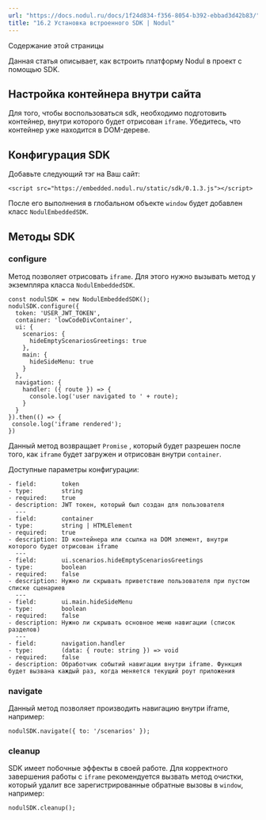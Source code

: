 ```yaml
---
url: "https://docs.nodul.ru/docs/1f24d834-f356-8054-b392-ebbad3d42b83/"
title: "16.2 Установка встроенного SDK | Nodul"
---
```


Содержание этой страницы

Данная статья описывает, как встроить платформу Nodul в проект с помощью SDK.

## Настройка контейнера внутри сайта [​](https://docs.nodul.ru/docs/1f24d834-f356-8054-b392-ebbad3d42b83/\#%D0%BD%D0%B0%D1%81%D1%82%D1%80%D0%BE%D0%B9%D0%BA%D0%B0-%D0%BA%D0%BE%D0%BD%D1%82%D0%B5%D0%B9%D0%BD%D0%B5%D1%80%D0%B0-%D0%B2%D0%BD%D1%83%D1%82%D1%80%D0%B8-%D1%81%D0%B0%D0%B9%D1%82%D0%B0 "Прямая ссылка на Настройка контейнера внутри сайта")

Для того, чтобы воспользоваться sdk, необходимо подготовить контейнер, внутри которого будет отрисован `iframe`. Убедитесь, что контейнер уже находится в DOM-дереве.

## Конфигурация SDK [​](https://docs.nodul.ru/docs/1f24d834-f356-8054-b392-ebbad3d42b83/\#%D0%BA%D0%BE%D0%BD%D1%84%D0%B8%D0%B3%D1%83%D1%80%D0%B0%D1%86%D0%B8%D1%8F-sdk "Прямая ссылка на Конфигурация SDK")

Добавьте следующий тэг на Ваш сайт:

```codeBlockLines_e6Vv
<script src="https://embedded.nodul.ru/static/sdk/0.1.3.js"></script>

```

После его выполнения в глобальном объекте `window` будет добавлен класс `NodulEmbeddedSDK`.

## Методы SDK [​](https://docs.nodul.ru/docs/1f24d834-f356-8054-b392-ebbad3d42b83/\#%D0%BC%D0%B5%D1%82%D0%BE%D0%B4%D1%8B-sdk "Прямая ссылка на Методы SDK")

### configure [​](https://docs.nodul.ru/docs/1f24d834-f356-8054-b392-ebbad3d42b83/\#configure "Прямая ссылка на configure")

Метод позволяет отрисовать `iframe`. Для этого нужно вызывать метод у экземпляра класса `NodulEmbeddedSDK`.

```codeBlockLines_e6Vv
const nodulSDK = new NodulEmbeddedSDK();
nodulSDK.configure({
  token: 'USER_JWT_TOKEN',
  container: 'lowCodeDivContainer',
  ui: {
    scenarios: {
      hideEmptyScenariosGreetings: true
    },
    main: {
      hideSideMenu: true
    }
  },
  navigation: {
    handler: ({ route }) => {
      console.log('user navigated to ' + route);
    }
  }
}).then(() => {
 console.log('iframe rendered');
})

```

Данный метод возвращает `Promise` , который будет разрешен после того, как `iframe` будет загружен и отрисован внутри `container`.

Доступные параметры конфигурации:

```codeBlockLines_e6Vv
- field:       token
- type:        string
- required:    true
- description: JWT токен, который был создан для пользователя
  ---
- field:       container
- type:        string | HTMLElement
- required:    true
- description: ID контейнера или ссылка на DOM элемент, внутри которого будет отрисован iframe
  ---
- field:       ui.scenarios.hideEmptyScenariosGreetings
- type:        boolean
- required:    false
- description: Нужно ли скрывать приветствие пользователя при пустом списке сценариев
  ---
- field:       ui.main.hideSideMenu
- type:        boolean
- required:    false
- description: Нужно ли скрывать основное меню навигации (список разделов)
  ---
- field:       navigation.handler
- type:        (data: { route: string }) => void
- required:    false
- description: Обработчик событий навигации внутри iframe. Функция будет вызвана каждый раз, когда меняется текущий роут приложения

```

### navigate [​](https://docs.nodul.ru/docs/1f24d834-f356-8054-b392-ebbad3d42b83/\#navigate "Прямая ссылка на navigate")

Данный метод позволяет производить навигацию внутри iframe, например:

```codeBlockLines_e6Vv
nodulSDK.navigate({ to: '/scenarios' });

```

### cleanup [​](https://docs.nodul.ru/docs/1f24d834-f356-8054-b392-ebbad3d42b83/\#cleanup "Прямая ссылка на cleanup")

SDK имеет побочные эффекты в своей работе. Для корректного завершения работы с `iframe` рекомендуется вызвать метод очистки, который удалит все зарегистрированные обратные вызовы в `window`, например:

```codeBlockLines_e6Vv
nodulSDK.cleanup();

```
